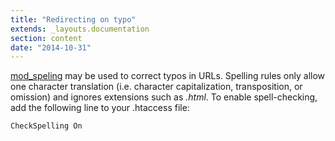 ```yaml
---
title: "Redirecting on typo"
extends: _layouts.documentation
section: content
date: "2014-10-31"
---
```


[mod\_speling](http://httpd.apache.org/docs/trunk/mod/mod_speling.html) may be used to correct typos in URLs. Spelling rules only allow one character translation (i.e. character capitalization, transposition, or omission) and ignores extensions such as _.html_. To enable spell-checking, add the following line to your .htaccess file:

```
CheckSpelling On
```
